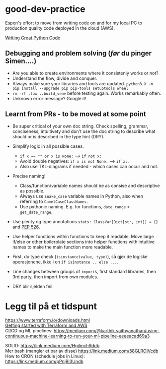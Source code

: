 # good-dev-practice
Espen's effort to move from writing code on and for my local PC to production quality code deployed in the cloud (AWS).

[Writing Great Python Code](https://docs.python-guide.org/#writing-great-python-code)  

## Debugging and problem solving (_før_ du pinger Simen....)
* Are you able to create environments where it consistenly works or not?
* Understand the flow, divide and conquer.
* Always make sure your libraries and tools are updated. `python3.X -m pip install --upgrade pip pip-tools setuptools wheel`
* `rm -rf .tox ..build_venv` before testing again. Works remarkably often.
* Unknown error message? Google it!

## Learnt from PRs - to be moved at some point
- Be super critical of your own doc string. Check spelling, grammar, conciseness, intuitivety and don't use the doc string to describe what should or is described in the type hint (DRY).
- Simplify logic in all possible cases. 
    - `if x == "" or x is None:` --> `if not x:`
    - Avoid double negatives: `if x is not None:` --> `if x:`. 
    - Also use TKL-diagrams if needed - which cases can occur and not.
- Precise naming!
    - Class/function/variable names should be as consise and descriptive as possible.
    - Always use `snake_case` variable names in Python, also when referring to `CamelCaseClassNames`.  
    - Use pythonic naming. E.g. for functions, `date_range` > `get_date_range`.
    
- Use plenty og type annotations `stats: ClassVar[Dict[str, int]] = {}` and [PEP 526](https://www.python.org/dev/peps/pep-0526/).  

- Use helper functions within functions to keep it readable. Move large if/else or other boilerplate sections into helper functions with intuitive
names to make the main function more readable.
- First, do type check (`isinstance(value, type)`), så gjør de logiske operasjonene, ikke i en `if isinstance .. else ...`.  
- Line changes between groups of `import`s, first standard libraries, then 3rd party, then import from own modules.  

- DRY blir sjelden feil.





# Legg til på et tidspunt
https://www.terraform.io/downloads.html  
[Getting started with Terraform and AWS](https://learn.hashicorp.com/collections/terraform/aws-get-started)  
CI/CD og ML pipelines: https://medium.com/@karthik.vaithyanathan/using-continuous-machine-learning-to-run-your-ml-pipeline-eeeeacad69a3

SOLID: https://link.medium.com/HgjlmchRddb  
Mer bash (mangler et par av disse) https://link.medium.com/58GLROIVcdb  
How to CRON (schedule jobs in Linux): https://link.medium.com/pPnjBI3Undb

